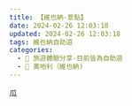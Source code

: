 ```yaml
---
title: 【維也納-景點】
date: 2024-02-26 12:03:18
updated: 2024-02-26 12:03:18
tags: 維也納自助遊
categories: 
  - 🌴 旅遊體驗分享-目前皆為自助遊
  - 🥥 奧地利（維也納) 
---
```

瓜
 <!-- more -->